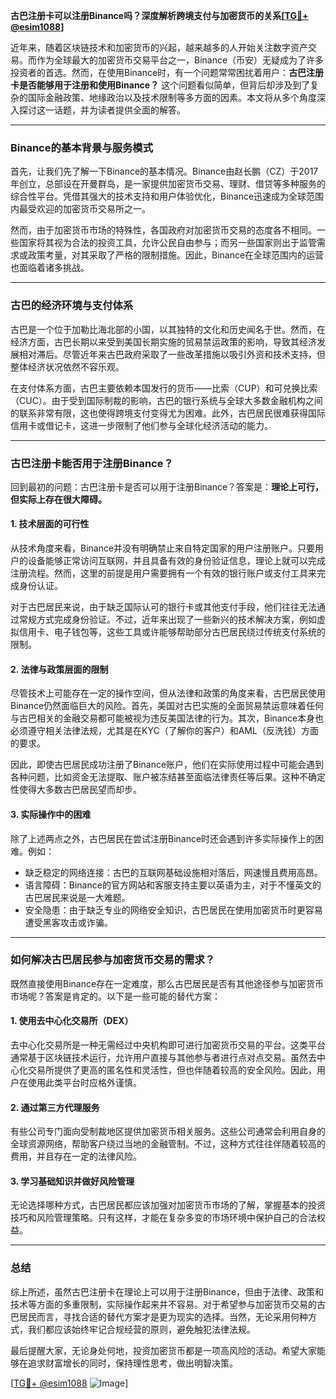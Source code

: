 **古巴注册卡可以注册Binance吗？深度解析跨境支付与加密货币的关系[[TG💪+ @esim1088](https://t.me/s/esim1088)]**

近年来，随着区块链技术和加密货币的兴起，越来越多的人开始关注数字资产交易。而作为全球最大的加密货币交易平台之一，Binance（币安）无疑成为了许多投资者的首选。然而，在使用Binance时，有一个问题常常困扰着用户：**古巴注册卡是否能够用于注册和使用Binance？** 这个问题看似简单，但背后却涉及到了复杂的国际金融政策、地缘政治以及技术限制等多方面的因素。本文将从多个角度深入探讨这一话题，并为读者提供全面的解答。

---

### Binance的基本背景与服务模式

首先，让我们先了解一下Binance的基本情况。Binance由赵长鹏（CZ）于2017年创立，总部设在开曼群岛，是一家提供加密货币交易、理财、借贷等多种服务的综合性平台。凭借其强大的技术支持和用户体验优化，Binance迅速成为全球范围内最受欢迎的加密货币交易所之一。

然而，由于加密货币市场的特殊性，各国政府对加密货币交易的态度各不相同。一些国家将其视为合法的投资工具，允许公民自由参与；而另一些国家则出于监管需求或政策考量，对其采取了严格的限制措施。因此，Binance在全球范围内的运营也面临着诸多挑战。

---

### 古巴的经济环境与支付体系

古巴是一个位于加勒比海北部的小国，以其独特的文化和历史闻名于世。然而，在经济方面，古巴长期以来受到美国长期实施的贸易禁运政策的影响，导致其经济发展相对滞后。尽管近年来古巴政府采取了一些改革措施以吸引外资和技术支持，但整体经济状况依然不容乐观。

在支付体系方面，古巴主要依赖本国发行的货币——比索（CUP）和可兑换比索（CUC）。由于受到国际制裁的影响，古巴的银行系统与全球大多数金融机构之间的联系非常有限，这也使得跨境支付变得尤为困难。此外，古巴居民很难获得国际信用卡或借记卡，这进一步限制了他们参与全球化经济活动的能力。

---

### 古巴注册卡能否用于注册Binance？

回到最初的问题：古巴注册卡是否可以用于注册Binance？答案是：**理论上可行，但实际上存在很大障碍。**

#### 1. **技术层面的可行性**
从技术角度来看，Binance并没有明确禁止来自特定国家的用户注册账户。只要用户的设备能够正常访问互联网，并且具备有效的身份验证信息，理论上就可以完成注册流程。然而，这里的前提是用户需要拥有一个有效的银行账户或支付工具来完成身份认证。

对于古巴居民来说，由于缺乏国际认可的银行卡或其他支付手段，他们往往无法通过常规方式完成身份验证。不过，近年来出现了一些新兴的技术解决方案，例如虚拟信用卡、电子钱包等，这些工具或许能够帮助部分古巴居民绕过传统支付系统的限制。

#### 2. **法律与政策层面的限制**
尽管技术上可能存在一定的操作空间，但从法律和政策的角度来看，古巴居民使用Binance仍然面临巨大的风险。首先，美国对古巴实施的全面贸易禁运意味着任何与古巴相关的金融交易都可能被视为违反美国法律的行为。其次，Binance本身也必须遵守相关法律法规，尤其是在KYC（了解你的客户）和AML（反洗钱）方面的要求。

因此，即使古巴居民成功注册了Binance账户，他们在实际使用过程中可能会遇到各种问题，比如资金无法提取、账户被冻结甚至面临法律责任等后果。这种不确定性使得大多数古巴居民望而却步。

#### 3. **实际操作中的困难**
除了上述两点之外，古巴居民在尝试注册Binance时还会遇到许多实际操作上的困难。例如：

- 缺乏稳定的网络连接：古巴的互联网基础设施相对落后，网速慢且费用高昂。
- 语言障碍：Binance的官方网站和客服支持主要以英语为主，对于不懂英文的古巴居民来说是一大难题。
- 安全隐患：由于缺乏专业的网络安全知识，古巴居民在使用加密货币时更容易遭受黑客攻击或诈骗。

---

### 如何解决古巴居民参与加密货币交易的需求？

既然直接使用Binance存在一定难度，那么古巴居民是否有其他途径参与加密货币市场呢？答案是肯定的。以下是一些可能的替代方案：

#### 1. **使用去中心化交易所（DEX）**
去中心化交易所是一种无需经过中央机构即可进行加密货币交易的平台。这类平台通常基于区块链技术运行，允许用户直接与其他参与者进行点对点交易。虽然去中心化交易所提供了更高的匿名性和灵活性，但也伴随着较高的安全风险。因此，用户在使用此类平台时应格外谨慎。

#### 2. **通过第三方代理服务**
有些公司专门面向受制裁地区提供加密货币相关服务。这些公司通常会利用自身的全球资源网络，帮助客户绕过当地的金融管制。不过，这种方式往往伴随着较高的费用，并且存在一定的法律风险。

#### 3. **学习基础知识并做好风险管理**
无论选择哪种方式，古巴居民都应该加强对加密货币市场的了解，掌握基本的投资技巧和风险管理策略。只有这样，才能在复杂多变的市场环境中保护自己的合法权益。

---

### 总结

综上所述，虽然古巴注册卡在理论上可以用于注册Binance，但由于法律、政策和技术等方面的多重限制，实际操作起来并不容易。对于希望参与加密货币交易的古巴居民而言，寻找合适的替代方案才是更为现实的选择。当然，无论采用何种方式，我们都应该始终牢记合规经营的原则，避免触犯法律法规。

最后提醒大家，无论身处何地，投资加密货币都是一项高风险的活动。希望大家能够在追求财富增长的同时，保持理性思考，做出明智决策。

[[TG💪+ @esim1088](https://t.me/s/esim1088) ![Image](https://i.postimg.cc/4NQfJmqS/Snipaste-2025-05-13-00-14-12.png)]